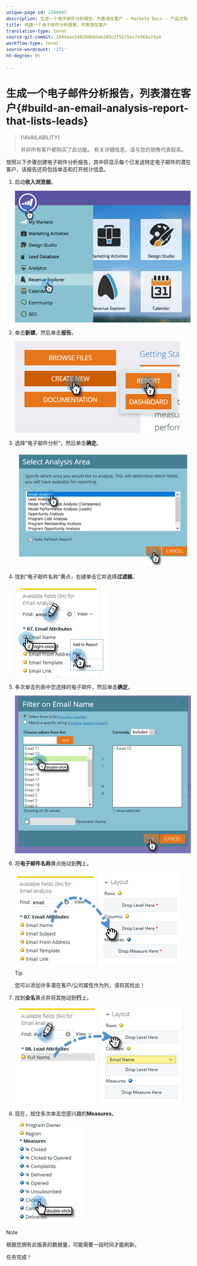 ```yaml
---
unique-page-id: 2360407
description: 生成一个电子邮件分析报告，列表潜在客户 — Marketo Docs — 产品文档
title: 构建一个电子邮件分析报表，列表潜在客户
translation-type: tm+mt
source-git-commit: 1649aae540204bb5de205e3f5b75ec7e968a7da4
workflow-type: tm+mt
source-wordcount: '171'
ht-degree: 0%

---
```



# 生成一个电子邮件分析报告，列表潜在客户{#build-an-email-analysis-report-that-lists-leads}

>[!AVAILABILITY]
>
>并非所有客户都购买了此功能。 有关详细信息，请与您的销售代表联系。

按照以下步骤创建电子邮件分析报告，其中将显示每个已发送特定电子邮件的潜在客户，该报告还将包括单击和打开统计信息。

1. 启动&#x200B;**收入浏览器**。

   ![](assets/report-that-lists-leads-1.png)

1. 单击&#x200B;**新建**，然后单击&#x200B;**报告**。

   ![](assets/report-that-lists-leads-2.png)

1. 选择“电子邮件分析”，然后单击&#x200B;**确定**。

   ![](assets/report-that-lists-leads-3.png)

1. 找到“电子邮件名称”黄点，右键单击它并选择&#x200B;**过滤器**。

   ![](assets/report-that-lists-leads-4.png)

1. 多次单击列表中您选择的电子邮件，然后单击&#x200B;**确定**。

   ![](assets/report-that-lists-leads-5.png)

1. 将&#x200B;**电子邮件名称**&#x200B;黄点拖动到&#x200B;**列**&#x200B;上。

   ![](assets/report-that-lists-leads-6.png)

   >[!TIP]
   >
   >您可以添加许多潜在客户/公司属性作为列，请将其检出！

1. 找到&#x200B;**全名**&#x200B;黄点并将其拖动到&#x200B;**行**&#x200B;上。

   ![](assets/report-that-lists-leads-7.png)

1. 现在，按住多次单击您感兴趣的&#x200B;**Measures**。

   ![](assets/report-that-lists-leads-8.png)

>[!NOTE]
>
>根据您拥有此报表的数据量，可能需要一段时间才能刷新。

任务完成！
